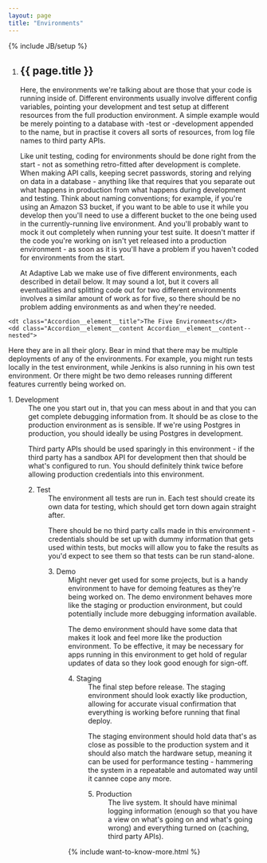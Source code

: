 ```yaml
---
layout: page
title: "Environments"
---
```

{% include JB/setup %}

<ol class="Ordered-list--wide">
    <li>
        <div class="Ordered-list--context">
            <div>
                <h2 class="List-item__heading">{{ page.title }}</h2>
<div class="List-item__body" markdown="1">
Here, the environments we're talking about are those that your code is running inside of.  Different environments usually involve different config variables, pointing your development and test setup at different resources from the full production environment.  A simple example would be merely pointing to a database with -test or -development appended to the name, but in practise it covers all sorts of resources, from log file names to third party APIs.

Like unit testing, coding for environments should be done right from the start - not as something retro-fitted after development is complete.  When making API calls, keeping secret passwords, storing and relying on data in a database - anything like that requires that you separate out what happens in production from what happens during development and testing.  Think about naming conventions; for example, if you're using an Amazon S3 bucket, if you want to be able to use it while you develop then you'll need to use a different bucket to the one being used in the currently-running live environment.  And you'll probably want to mock it out completely when running your test suite.  It doesn't matter if the code you're working on isn't yet released into a production environment - as soon as it is you'll have a problem if you haven't coded for environments from the start.

At Adaptive Lab we make use of five different environments, each described in detail below.  It may sound a lot, but it covers all eventualities and splitting code out for two different environments involves a similar amount of work as for five, so there should be no problem adding environments as and when they're needed.
</div>
            </div>
        </div>
    </li>
</ol>

<dl class="Accordion--top">

    <dt class="Accordion__element__title">The Five Environments</dt>
    <dd class="Accordion__element__content Accordion__element__content--nested">
<div markdown="1">
Here they are in all their glory.  Bear in mind that there may be multiple deployments of any of the environments.  For example, you might run tests locally in the test environment, while Jenkins is also running in his own test environment.  Or there might be two demo releases running different features currently being worked on.
</div>
        <dl class="Accordion--nested">
            <dt class="Accordion__element__title">1. Development</dt>
            <dd class="Accordion__element__content">
<div markdown="1">
The one you start out in, that you can mess about in and that you can get complete debugging information from.  It should be as close to the production environment as is sensible.  If we're using Postgres in production, you should ideally be using Postgres in development.

Third party APIs should be used sparingly in this environment - if the third party has a sandbox API for development then that should be what's configured to run.  You should definitely think twice before allowing production credentials into this environment.
</div>
        <dl class="Accordion--nested">
            <dt class="Accordion__element__title">2. Test</dt>
            <dd class="Accordion__element__content">
<div markdown="1">
The environment all tests are run in.  Each test should create its own data for testing, which should get torn down again straight after.

There should be no third party calls made in this environment - credentials should be set up with dummy information that gets used within tests, but mocks will allow you to fake the results as you'd expect to see them so that tests can be run stand-alone.
</div>
        <dl class="Accordion--nested">
            <dt class="Accordion__element__title">3. Demo</dt>
            <dd class="Accordion__element__content">
<div markdown="1">
Might never get used for some projects, but is a handy environment to have for demoing features as they're being worked on.  The demo environment behaves more like the staging or production environment, but could potentially include more debugging information available.

The demo environment should have some data that makes it look and feel more like the production environment.  To be effective, it may be necessary for apps running in this environment to get hold of regular updates of data so they look good enough for sign-off.
</div>
        <dl class="Accordion--nested">
            <dt class="Accordion__element__title">4. Staging</dt>
            <dd class="Accordion__element__content">
<div markdown="1">
The final step before release.  The staging environment should look exactly like production, allowing for accurate visual confirmation that everything is working before running that final deploy.

The staging environment should hold data that's as close as possible to the production system and it should also match the hardware setup, meaning it can be used for performance testing - hammering the system in a repeatable and automated way until it cannee cope any more.
</div>
        <dl class="Accordion--nested">
            <dt class="Accordion__element__title">5. Production</dt>
            <dd class="Accordion__element__content">
<div markdown="1">
The live system.  It should have minimal logging information (enough so that you have a view on what's going on and what's going wrong) and everything turned on (caching, third party APIs).
</div>
        </dl>
    </dd>
</dl>

{% include want-to-know-more.html %}
